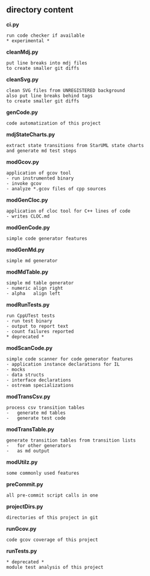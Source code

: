 ## directory content

**ci.py**
```
run code checker if available
* experimental *
```

**cleanMdj.py**
```
put line breaks into mdj files
to create smaller git diffs
```

**cleanSvg.py**
```
clean SVG files from UNREGISTERED background
also put line breaks behind tags
to create smaller git diffs
```

**genCode.py**
```
code automatization of this project
```

**mdjStateCharts.py**
```
extract state transitions from StarUML state charts
and generate md test steps
```

**modGcov.py**
```
application of gcov tool
- run instrumented binary
- invoke gcov
- analyze *.gcov files of cpp sources
```

**modGenCloc.py**
```
application of cloc tool for C++ lines of code
- writes CLOC.md
```

**modGenCode.py**
```
simple code generator features
```

**modGenMd.py**
```
simple md generator
```

**modMdTable.py**
```
simple md table generator
- numeric align right
- alpha   align left
```

**modRunTests.py**
```
run CppUTest tests
- run test binary
- output to report text
- count failures reported
* deprecated *
```

**modScanCode.py**
```
simple code scanner for code generator features
- application instance declarations for IL
- mocks
- data structs
- interface declarations
- ostream specializations
```

**modTransCsv.py**
```
process csv transition tables
-   generate md tables
-   generate test code
```

**modTransTable.py**
```
generate transition tables from transition lists
-   for other generators
-   as md output
```

**modUtilz.py**
```
some commonly used features
```

**preCommit.py**
```
all pre-commit script calls in one
```

**projectDirs.py**
```
directories of this project in git
```

**runGcov.py**
```
code gcov coverage of this project
```

**runTests.py**
```
* deprecated *
module test analysis of this project
```
